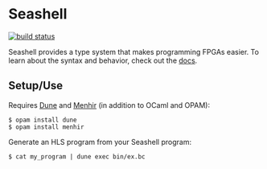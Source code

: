 # Seashell

[![build status](https://circleci.com/gh/cucapra/seashell.svg?style=shield)](https://circleci.com/gh/cucapra/seashell)

Seashell provides a type system that makes programming FPGAs easier. To learn about the syntax and behavior, check out the [docs](https://github.com/cucapra/seashell/wiki/Seashell-Syntax).

## Setup/Use

Requires [Dune](https://github.com/ocaml/dune) and [Menhir](http://gallium.inria.fr/~fpottier/menhir/) (in addition to OCaml and OPAM):

	$ opam install dune
	$ opam install menhir

Generate an HLS program from your Seashell program:

	$ cat my_program | dune exec bin/ex.bc
